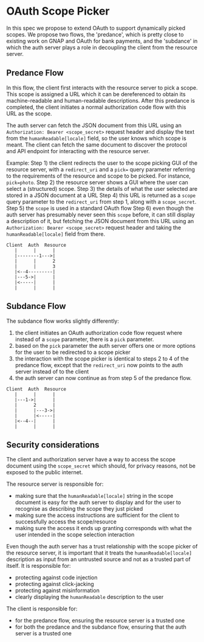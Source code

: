 # OAuth Scope Picker

In this spec we propose to extend OAuth to support dynamically picked scopes. We propose two flows,
the 'predance', which is pretty close to existing work on GNAP and OAuth for bank payments, and the 'subdance' in which the auth server plays a role in decoupling the client from the resource server.

## Predance Flow
In this flow, the client first interacts with the resource server to pick a scope. This scope is assigned a URL which it can be dereferenced to obtain its machine-readable and human-readable descriptions. After this predance is completed, the client initiates a normal authorization code flow with this URL as the scope.

The auth server can fetch the JSON document from this URL using an `Authorization: Bearer <scope_secret>` request header and display the text from the `humanReadable[locale]` field, so the user knows which scope is meant. The client can fetch the same document to discover the protocol and API endpoint for interacting with the resource server.

Example:
Step 1) the client redirects the user to the scope picking GUI of the resource server, with a `redirect_uri` and a `pick=` query parameter referring to the requirements of the resource and scope to be picked. For instance, `pick=photo`.
Step 2) the resource server shows a GUI where the user can select a (structured) scope.
Step 3) the details of what the user selected are stored in a JSON document at a URL
Step 4) this URL is returned as a `scope` query parameter to the `redirect_uri` from step 1, along with a `scope_secret`.
Step 5) the `scope` is used in a standard OAuth flow
Step 6) even though the auth server has presumably never seen this `scope` before, it can still
display a description of it, but fetching the JSON document from this URL using an `Authorization: Bearer <scope_secret>` request header and taking the `humanReadable[locale]` field from there.

```
Client  Auth  Resource
   |      |      |
   |--------1--->|
   |      |      2
   |      |      3
   |<--4---------|
   |---5->|      |
   |<-----|      |
   |      |      |
```


## Subdance Flow
The subdance flow works slightly differently:
1) the client initiates an OAuth authorization code flow request where instead of a `scope` parameter, there is a `pick` parameter.
2) based on the `pick` parameter the auth server offers one or more options for the user to be redirected to a scope picker
3) the interaction with the scope picker is identical to steps 2 to 4 of the predance flow, except that the `redirect_uri` now points to the auth server instead of to the client
4) the auth server can now continue as from step 5 of the predance flow.

```
Client  Auth  Resource
   |      |      |
   |---1->|      |
   |      2      |
   |      |---3->|
   |      |<-----|
   |<--4--|      |
   |      |      |
```

## Security considerations
The client and authorization server have a way to access the scope document using the `scope_secret` which should, for privacy reasons, not be exposed to the public internet.

The resource server is responsible for:
* making sure that the `humanReadable[locale]` string in the scope document is easy for the auth server to display and for the user to recognise as describing the scope they just picked
* making sure the access instructions are sufficient for the client to successfully access the scope/resource
* making sure the access it ends up granting corresponds with what the user intended in the scope selection interaction

Even though the auth server has a trust relationship with the scope picker of the resource server, it is important that it treats the `humanReadable[locale]` description as input from an untrusted source and not as a trusted part of itself. It is responsible for:
* protecting against code injection
* protecting against click-jacking
* protecting against misinformation
* clearly displaying the `humanReadable` description to the user

The client is responsible for:
* for the predance flow, ensuring the resource server is a trusted one
* for both the predance and the subdance flow, ensuring that the auth server is a trusted one